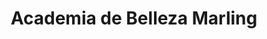 ---
title: "Academia de Belleza Marling"
url: /masaya/academia-de-belleza-marling/
shop: cosméticos
---